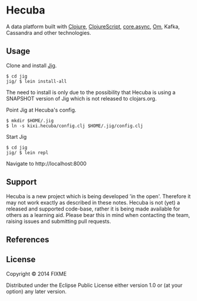 # Hecuba

A data platform built with [Clojure][CLJ], [ClojureScript][CLJS], [core.async][CORE.ASYNC], [Om][OM], Kafka, Cassandra and other technologies.

## Usage

Clone and install [Jig][JIG].

```
$ cd jig
jig/ $ lein install-all
```

The need to install is only due to the possibility that Hecuba is using a SNAPSHOT version of Jig which is not released to clojars.org.

Point Jig at Hecuba's config.

```
$ mkdir $HOME/.jig
$ ln -s kixi.hecuba/config.clj $HOME/.jig/config.clj
```

Start Jig

```
$ cd jig
jig/ $ lein repl
```

Navigate to http://localhost:8000

## Support

Hecuba is a new project which is being developed 'in the open'. Therefore it may not work exactly as described in these notes. Hecuba is not (yet) a released and supported code-base, rather it is being made available for others as a learning aid. Please bear this in mind when contacting the team, raising issues and submitting pull requests.

## References

[CLJ]: http://clojure.org "Clojure"
[CLJS]: https://github.com/clojure/clojurescript "ClojureScript"
[OM]: https://github.com/swannodette/om "Om"
[CORE.ASYNC]: https://github.com/clojure/core.async "core.async"
[JIG]: https://github.com/juxt/jig "Jig"
[AMON]: http://amee.github.io/AMON "AMON"
[AMON-API]: http://blog.amee.com/products/ameerealtime/amee-realtime-uploading-data-using-the-api/#h.sxcz95x9lvwy

[AMON-UPLOADING]: https://est.amee.com/pdfs/UploadingDataAPI.pdf

## License

Copyright © 2014 FIXME

Distributed under the Eclipse Public License either version 1.0 or (at
your option) any later version.
